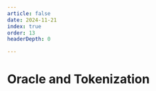 ```yaml
---
article: false
date: 2024-11-21
index: true
order: 13
headerDepth: 0

---
```


# Oracle and Tokenization

## 